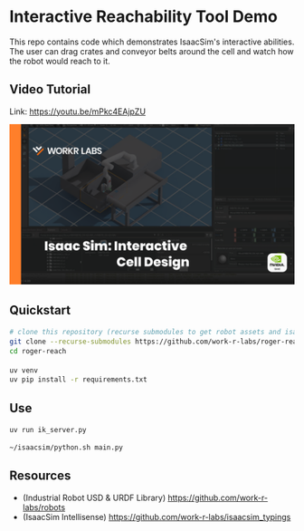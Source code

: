 # Interactive Reachability Tool Demo

This repo contains code which demonstrates IsaacSim's interactive abilities. The user can drag crates and conveyor belts around the cell and watch how the robot would reach to it.

## Video Tutorial
Link: https://youtu.be/mPkc4EAjpZU

[![Tutorial Video Thumbnail](docs/Interactive_Cell_Design.png)](https://youtu.be/mPkc4EAjpZU)

## Quickstart

```bash
# clone this repository (recurse submodules to get robot assets and isaacsim intellisense)
git clone --recurse-submodules https://github.com/work-r-labs/roger-reach.git
cd roger-reach

uv venv
uv pip install -r requirements.txt
```

## Use

```bash
uv run ik_server.py
```

```bash
~/isaacsim/python.sh main.py
```

## Resources

- (Industrial Robot USD & URDF Library) https://github.com/work-r-labs/robots
- (IsaacSim Intellisense) https://github.com/work-r-labs/isaacsim_typings
